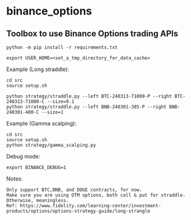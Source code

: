 # binance_options
## Toolbox to use Binance Options trading APIs 

```
python -m pip install -r requirements.txt

export USER_HOME=<set_a_tmp_directory_for_data_cache>
```

Example (Long straddle):

```
cd src
source setup.sh

python strategy/straddle.py --left BTC-240313-71000-P --right BTC-240313-71000-C --size=0.1
python strategy/straddle.py --left BNB-240301-385-P --right BNB-240301-400-C --size=1
```

Example (Gamma scalping):
```
cd src
source setup.sh
python strategy/gamma_scalping.py 
```

Debug mode:
```
export BINANCE_DEBUG=1
```

Notes:
```
Only support BTC,BNB, and DOGE contracts, for now.
Make sure you are using OTM options, both call & put for straddle. Otherwise, meaningless.
Ref: https://www.fidelity.com/learning-center/investment-products/options/options-strategy-guide/long-strangle
```
